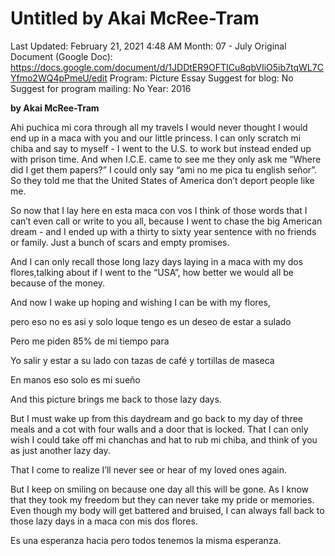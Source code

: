 # Untitled by Akai McRee-Tram

Last Updated: February 21, 2021 4:48 AM
Month: 07 - July
Original Document (Google Doc): https://docs.google.com/document/d/1JDDtER9OFTICu8qbVIiO5ib7tqWL7CYfmo2WQ4pPmeU/edit
Program: Picture Essay
Suggest for blog: No
Suggest for program mailing: No
Year: 2016

**by Akai McRee-Tram**

Ahi puchica mi cora through all my travels I would never thought I would end up in a maca with you and our little princess. I can only scratch mi chiba and say to myself - I went to the U.S. to work but instead ended up with prison time. And when I.C.E. came to see me they only ask me “Where did I get them papers?” I could only say “ami no me pica tu english señor”. So they told me that the United States of America don’t deport people like me.

So now that I lay here en esta maca con vos I think of those words that I can’t even call or write to you all, because I went to chase the big American dream - and I ended up with a thirty to sixty year sentence with no friends or family. Just a bunch of scars and empty promises.

And I can only recall those long lazy days laying in a maca with my dos flores,talking about if I went to the “USA”, how better we would all be because of the money.

And now I wake up hoping and wishing I can be with my flores,

pero eso no es asi y solo loque tengo es un deseo de estar a sulado

Pero me piden 85% de mi tiempo para

Yo salir y estar a su lado con tazas de café y tortillas de maseca

En manos eso solo es mi sueño

And this picture brings me back to those lazy days.

But I must wake up from this daydream and go back to my day of three meals and a cot with four walls and a door that is locked. That I can only wish I could take off mi chanchas and hat to rub mi chiba, and think of you as just another lazy day.

That I come to realize I’ll never see or hear of my loved ones again.

But I keep on smiling on because one day all this will be gone. As I know that they took my freedom but they can never take my pride or memories. Even though my body will get battered and bruised, I can always fall back to those lazy days in a maca con mis dos flores.

Es una esperanza hacia pero todos tenemos la misma esperanza.